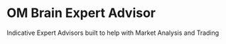 # OM Brain Expert Advisor
 Indicative Expert Advisors built to help with Market Analysis and Trading
